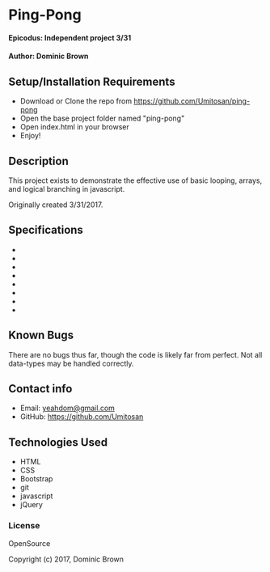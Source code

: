 # Ping-Pong

#### Epicodus: Independent project 3/31

#### Author: Dominic Brown

## Setup/Installation Requirements

* Download or Clone the repo from https://github.com/Umitosan/ping-pong
* Open the base project folder named "ping-pong"
* Open index.html in your browser
* Enjoy!

## Description

This project exists to demonstrate the effective use of basic looping, arrays, and logical branching in javascript.

Originally created 3/31/2017.

## Specifications

*
*
*
*
*
*
*
* 

## Known Bugs

There are no bugs thus far, though the code is likely far from perfect.  Not all data-types may be handled correctly.

## Contact info

* Email: yeahdom@gmail.com
* GitHub: https://github.com/Umitosan

## Technologies Used

* HTML
* CSS
* Bootstrap
* git
* javascript
* jQuery

### License

OpenSource

Copyright (c) 2017, Dominic Brown
